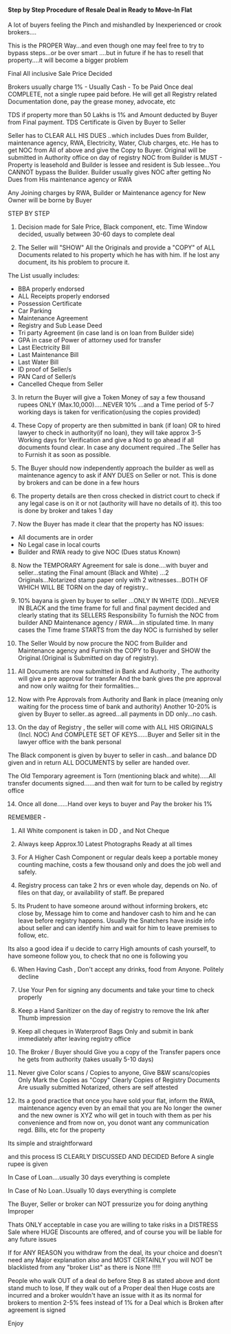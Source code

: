 #### Step by Step Procedure of Resale Deal in Ready to Move-In Flat

A lot of buyers feeling the Pinch and mishandled by Inexperienced or crook brokers....

This is the PROPER Way...and even though one may feel free to try to bypass steps...or be over smart ....but in future if he has to resell that property....it will become a bigger problem

Final All inclusive Sale Price Decided

Brokers usually charge 1% - Usually Cash - To be Paid Once deal COMPLETE, not a single rupee paid before. He will get all Registry related Documentation done, pay the grease money, advocate, etc

TDS if property more than 50 Lakhs is 1% and Amount deducted by Buyer from Final payment. TDS Certificate is Given by Buyer to Seller

Seller has to CLEAR ALL HIS DUES ..which includes Dues from Builder, maintenance agency, RWA, Electricity, Water, Club charges, etc.
He has to get NOC from All of above and give the Copy to Buyer.
Original will be submitted in Authority office on day of registry
NOC from Builder is MUST - Property is leasehold and Builder is lessee and resident is Sub lessee...You CANNOT bypass the Builder.
Builder usually gives NOC after getting No Dues from His maintenance agency or RWA

Any Joining charges by RWA, Builder or Maintenance agency for New Owner will be borne by Buyer


STEP BY STEP

1. Decision made for Sale Price, Black component, etc.
Time Window decided, usually between 30-60 days to complete deal

2. The Seller will "SHOW" All the Originals and provide a "COPY" of ALL Documents related to his property which he has with him. If he lost any document, its his problem to procure it.

The List usually includes:

- BBA properly endorsed
- ALL Receipts properly endorsed
- Possession Certificate
- Car Parking
- Maintenance Agreement
- Registry and Sub Lease Deed
- Tri party Agreement (in case land is on loan from Builder side)
- GPA in case of Power of attorney used for transfer
- Last Electricity Bill
- Last Maintenance Bill
- Last Water Bill
- ID proof of Seller/s
- PAN Card of Seller/s
- Cancelled Cheque from Seller

3. In return the Buyer will give a Token Money of say a few thousand rupees ONLY (Max.10,000).....NEVER 10% ...and a Time period of 5-7 working days is taken for verification(using the copies provided)

4. These Copy of property are then submitted in bank (if loan) OR to hired lawyer to check in authority(if no loan), they will take approx 3-5 Working days for Verification and give a Nod to go ahead if all documents found clear. In case any document required ..The Seller has to Furnish it as soon as possible.

5. The Buyer should now independently approach the builder as well as maintenance agency to ask if ANY DUES on Seller or not. This is done by brokers and can be done in a few hours

6. The property details are then cross checked in district court to check if any legal case is on it or not (authority will have no details of it). this too is done by broker and takes 1 day

7. Now the Buyer has made it clear that the property has NO issues:
- All documents are in order
- No Legal case in local courts
- Builder and RWA ready to give NOC (Dues status Known)

8. Now the TEMPORARY Agreement for sale is done....with buyer and seller...stating the Final amount (Black and White) ...2 Originals...Notarized stamp paper only with 2 witnesses...BOTH OF WHICH WILL BE TORN on the day of registry..

9. 10% bayana is given by buyer to seller ...ONLY IN WHITE (DD)...NEVER IN BLACK and the time frame for full and final payment decided and clearly stating that its SELLERS Responsibility To furnish the NOC from builder AND Maintenance agency / RWA....in stipulated time. In many cases the Time frame STARTS from the day NOC is furnished by seller

10. The Seller Would by now procure the NOC from Builder and Maintenance agency
and Furnish the COPY to Buyer and SHOW the Original.(Original is Submitted on day of registry).

11. All Documents are now submitted in Bank and Authority , The authority will give a pre approval for transfer And the bank gives the pre approval and now only waiitng for their formalities...

12. Now with Pre Approvals from Authority and Bank in place (meaning only waiting for the process time of bank and authority) Another 10-20% is given by Buyer to seller..as agreed...all payments in DD only...no cash.

13. On the day of Registry , the seller will come with ALL HIS ORIGINALS (Incl. NOC) And COMPLETE SET OF KEYS......Buyer and Seller sit in the lawyer office with the bank personal

The Black component is given by buyer to seller in cash...and balance DD given and in return ALL DOCUMENTS by seller are handed over.

The Old Temporary agreement is Torn (mentioning black and white).....All transfer documents signed......and then wait for turn to be called by registry office

14. Once all done......Hand over keys to buyer and Pay the broker his 1%

REMEMBER - 

1. All White component is taken in DD , and Not Cheque

2. Always keep Approx.10 Latest Photographs Ready at all times

3. For A Higher Cash Component or regular deals keep a portable money counting machine, costs a few thousand only and does the job well and safely.

4. Registry process can take 2 hrs or even whole day, depends on No. of files on that day, or availability of staff. Be prepared

5. Its Prudent to have someone around without informing brokers, etc close by, Message him to come and handover cash to him and he can leave before registry happens. Usually the Snatchers have inside info about seller and can identify him and wait for him to leave premises to follow, etc.

Its also a good idea if u decide to carry High amounts of cash yourself, to have someone follow you, to check that no one is following you

6. When Having Cash , Don't accept any drinks, food from Anyone. Politely decline

7. Use Your Pen for signing any documents and take your time to check properly

8. Keep a Hand Sanitizer on the day of registry to remove the Ink after Thumb impression

9. Keep all cheques in Waterproof Bags Only and submit in bank immediately after leaving registry office

10. The Broker / Buyer should Give you a copy of the Transfer papers once he gets from authority (takes usually 5-10 days)

11. Never give Color scans / Copies to anyone, Give B&W scans/copies Only
Mark the Copies as "Copy" Clearly
Copies of Registry Documents Are usually submitted Notarized, others are self attested

12. Its a good practice that once you have sold your flat, inform the RWA, maintenance agency even by an email that you are No longer the owner and the new owner is XYZ who will get in touch with them as per his convenience and from now on, you donot want any communication regd. Bills, etc for the property


Its simple and straightforward

and this process IS CLEARLY DISCUSSED AND DECIDED Before A single rupee is given


In Case of Loan....usually 30 days everything is complete

In Case of No Loan..Usually 10 days everything is complete


The Buyer, Seller or broker can NOT pressurize you for doing anything Improper

Thats ONLY acceptable in case you are willing to take risks in a DISTRESS Sale where HUGE Discounts are offered, and of course you will be liable for any future issues

If for ANY REASON you withdraw from the deal, its your choice and doesn't need any Major explanation also and MOST CERTAINLY you will NOT be blacklisted from any "broker List" as there is None !!!!!

People who walk OUT of a deal do before Step 8 as stated above and dont stand much to lose, If they walk out of a Proper deal then Huge costs are incurred and a broker wouldn't have an issue with it as its normal for brokers to mention 2-5% fees instead of 1% for a Deal which is Broken after agreement is signed


Enjoy
